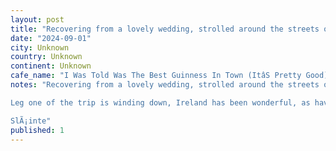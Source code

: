 ```yaml
---
layout: post
title: "Recovering from a lovely wedding, strolled around the streets of Dublin today, featured here: a highly recommended âspice bagâ absent bag, what I was told was the best Guinness in town (itâs pre"
date: "2024-09-01"
city: Unknown
country: Unknown
continent: Unknown
cafe_name: "I Was Told Was The Best Guinness In Town (ItâS Pretty Good)"
notes: "Recovering from a lovely wedding, strolled around the streets of Dublin today, featured here: a highly recommended âspice bagâ absent bag, what I was told was the best Guinness in town (itâs pretty good), and the iconic doors of Dublin. 

Leg one of the trip is winding down, Ireland has been wonderful, as have her people. A big shout out to our hosts, in particular for inviting me in to such a special moment in their lives! 

SlÃ¡inte"
published: 1
---
```

